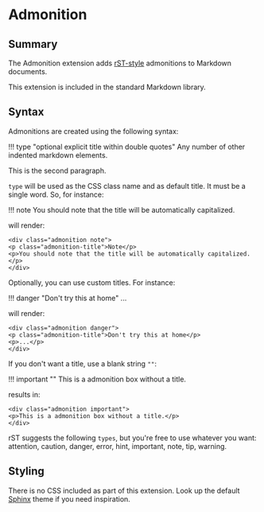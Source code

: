 Admonition
==========

Summary
-------

The Admonition extension adds [rST-style][rST] admonitions to Markdown documents.

This extension is included in the standard Markdown library.

[rST]: http://docutils.sourceforge.net/docs/ref/rst/directives.html#specific-admonitions

Syntax
------

Admonitions are created using the following syntax:

!!! type "optional explicit title within double quotes"
  Any number of other indented markdown elements.

This is the second paragraph.

`type` will be used as the CSS class name and as default title. It must be a
single word. So, for instance:

!!! note
  You should note that the title will be automatically capitalized.

will render:

    <div class="admonition note">
    <p class="admonition-title">Note</p>
    <p>You should note that the title will be automatically capitalized.</p>
    </div>

Optionally, you can use custom titles. For instance:

!!! danger "Don't try this at home"
    ...

will render:

    <div class="admonition danger">
    <p class="admonition-title">Don't try this at home</p>
    <p>...</p>
    </div>

If you don't want a title, use a blank string `""`:

!!! important ""
This is a admonition box without a title.

results in:

    <div class="admonition important">
    <p>This is a admonition box without a title.</p>
    </div>


rST suggests the following `types`, but you're free to use whatever you want:
    attention, caution, danger, error, hint, important, note, tip, warning.

Styling
-------

There is no CSS included as part of this extension. Look up the default
[Sphinx][sphinx] theme if you need inspiration.

[sphinx]: http://sphinx.pocoo.org/
